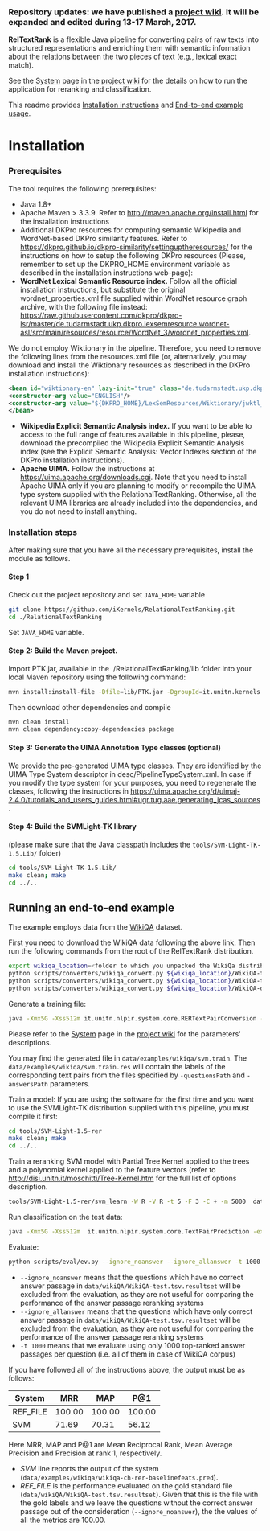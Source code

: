 ### Repository updates: we have published a [project wiki](https://github.com/iKernels/RelTextRank/wiki). It will be expanded and edited during 13-17 March, 2017. 


**RelTextRank** is a flexible Java pipeline for converting pairs of raw texts into structured representations and enriching them with semantic information about the relations between the two pieces of text (e.g., lexical exact match). 

See the [System](https://github.com/iKernels/RelTextRank/wiki/System-module) page in the [project wiki](https://github.com/iKernels/RelTextRank/wiki) for the details on how to run the application for reranking and classification.

This readme provides [Installation instructions](#installation) and  [End-to-end example usage](#running-an-end-to-end-example).


# Installation

### Prerequisites
The tool requires the following prerequisites:
*	Java 1.8+
*	Apache Maven > 3.3.9. Refer to http://maven.apache.org/install.html for the installation instructions
*	Additional DKPro resources for computing semantic Wikipedia and WordNet-based DKPro similarity features. Refer to https://dkpro.github.io/dkpro-similarity/settinguptheresources/ for the instructions on how to setup the following DKPro resources 
(Please, remember to set up the DKPRO_HOME environment variable as described in the installation instructions web-page):
  * **WordNet Lexical Semantic Resource index.**  Follow all the official installation instructions, but substitute the original wordnet_properties.xml file supplied within WordNet resource graph archive, with the following file instead: https://raw.githubusercontent.com/dkpro/dkpro-lsr/master/de.tudarmstadt.ukp.dkpro.lexsemresource.wordnet-asl/src/main/resources/resource/WordNet_3/wordnet_properties.xml.

 We do not employ Wiktionary in the pipeline. Therefore, you need to remove the following lines from the resources.xml file (or, alternatively, you may download and install the Wiktionary resources as described in the DKPro installation instructions):
 ```xml
<bean id="wiktionary-en" lazy-init="true" class="de.tudarmstadt.ukp.dkpro.lexsemresource.wiktionary.WiktionaryResource">
<constructor-arg value="ENGLISH"/>
<constructor-arg value="${DKPRO_HOME}/LexSemResources/Wiktionary/jwktl_0.15.2_en20100403"/>
</bean>
```
 *	**Wikipedia Explicit Semantic Analysis index.** If you want to be able to access to the full range of features available in this pipeline, please, download the precompiled the Wikipedia Explicit Semantic Analysis index (see the Explicit Semantic Analysis: Vector Indexes section of the DKPro installation instructions).
 *	**Apache UIMA.** Follow the instructions at https://uima.apache.org/downloads.cgi. Note that you need to install Apache UIMA only if you are planning to modify or recompile the UIMA type system supplied with the RelationalTextRanking. Otherwise, all the relevant UIMA libraries are already included into the dependencies, and you do not need to install anything.

### Installation steps
After making sure that you have all the necessary prerequisites, install the module as follows.
#### Step 1 
Check out the project repository and set ```JAVA_HOME``` variable
```bash
git clone https://github.com/iKernels/RelationalTextRanking.git
cd ./RelationalTextRanking
```
Set ```JAVA_HOME``` variable.

#### Step 2: Build the Maven project.
Import PTK.jar, available in the ./RelationalTextRanking/lib folder into your local Maven repository using the following command:
```bash
mvn install:install-file -Dfile=lib/PTK.jar -DgroupId=it.unitn.kernels.ptk -DartifactId=ptk -Dversion=1.0 -Dpackaging=jar
```
Then download other dependencies and compile
```bash
mvn clean install
mvn clean dependency:copy-dependencies package
```

#### Step 3:	Generate the UIMA Annotation Type classes (optional)
We provide the pre-generated UIMA type classes. They are identified by the UIMA Type System descriptor in desc/PipelineTypeSystem.xml.
In case if you modify the type system for your purposes, you need to regenerate the classes, following the instructions in https://uima.apache.org/d/uimaj-2.4.0/tutorials_and_users_guides.html#ugr.tug.aae.generating_jcas_sources.

#### Step 4: Build the SVMLight-TK library
(please make sure that the Java classpath includes the ```tools/SVM-Light-TK-1.5.Lib/``` folder)
```bash
cd tools/SVM-Light-TK-1.5.Lib/
make clean; make
cd ../..
```

## Running an end-to-end example
The example employs data from the [WikiQA](https://www.microsoft.com/en-us/research/publication/wikiqa-a-challenge-dataset-for-open-domain-question-answering/) dataset.

First you need to download the WikiQA data following the above link.
Then run the following commands from the root of the RelTextRank distribution.

```bash
export wikiqa_location=<folder to which you unpacked the WikiQa distribution>
python scripts/converters/wikiqa_convert.py ${wikiqa_location}/WikiQA-train.tsv data/wikiQA/WikiQA-train.questions.txt  data/wikiQA/WikiQA-train.tsv.resultset
python scripts/converters/wikiqa_convert.py ${wikiqa_location}/WikiQA-test.tsv data/wikiQA/WikiQA-test.questions.txt  data/wikiQA/WikiQA-test.tsv.resultset
python scripts/converters/wikiqa_convert.py ${wikiqa_location}/WikiQA-dev.tsv data/wikiQA/WikiQA-dev.questions.txt  data/wikiQA/WikiQA-dev.tsv.resultset
```


Generate a training file:
```bash
java -Xmx5G -Xss512m it.unitn.nlpir.system.core.RERTextPairConversion -questionsPath data/wikiQA/WikiQA-train.questions.txt -answersPath data/wikiQA/WikiQA-train.tsv.resultset -outputDir data/examples/wikiqa -filePersistence CASes/wikiQA -candidatesToKeep 10 -mode train -expClassName it.unitn.nlpir.experiment.fqa.CHExperiment -featureExtractorClass it.unitn.nlpir.features.presets.BaselineFeatures
```
Please refer to the  [System](https://github.com/iKernels/RelTextRank/wiki/System-module) page in the [project wiki](https://github.com/iKernels/RelTextRank/wiki) for the parameters' descriptions.

You may find the generated file in ```data/examples/wikiqa/svm.train```. The ```data/examples/wikiqa/svm.train.res``` will contain the labels of the corresponding text pairs from the files specified by ```-questionsPath``` and ```-answersPath``` parameters.


Train a model:
If you are using the software for the first time and you want to use the SVMLight-TK distribution supplied with this pipeline, you must compile it first:
```bash
cd tools/SVM-Light-1.5-rer
make clean; make
cd ../..
```

Train a reranking SVM model with  Partial Tree Kernel applied to the trees and a polynomial kernel applied to the feature vectors (refer to http://disi.unitn.it/moschitti/Tree-Kernel.htm for the full list of options description.
```bash
tools/SVM-Light-1.5-rer/svm_learn -W R -V R -t 5 -F 3 -C + -m 5000  data/examples/wikiqa/svm.train data/wikiQA/wikiqa-ch-rer-baselinefeats.model  data/examples/wikiqa/wikiqa-ch-rer-baselinefeats.pred
```

Run classification on the test data:
```bash
java -Xmx5G -Xss512m  it.unitn.nlpir.system.core.TextPairPrediction -expClassName it.unitn.nlpir.experiment.fqa.CHExperiment -candidatesToKeep 1000 -svmModel data/wikiQA/wikiqa-ch-rer-baselinefeats.model -featureExtractorClass it.unitn.nlpir.features.presets.BaselineFeatures -questionsPath data/wikiQA/WikiQA-test.questions.txt -answersPath data/wikiQA/WikiQA-test.tsv.resultset -outputDir data/examples/wikiqa -outputFile wikiqa-ch-rer-baselinefeats.pred  -mode reranking -filePersistence CASes/wikiQA/test
```

Evaluate:
``` bash
python scripts/eval/ev.py --ignore_noanswer --ignore_allanswer -t 1000 data/wikiQA/WikiQA-test.tsv.resultset data/examples/wikiqa/wikiqa-ch-rer-baselinefeats.pred
```
* ``--ignore_noanswer`` means that the questions which have no correct answer passage in ``data/wikiQA/WikiQA-test.tsv.resultset`` will be excluded from the evaluation, as they are not useful for comparing the performance of the answer passage reranking systems 
* ``--ignore_allanswer`` means that the questions which have only correct answer  passage in ``data/wikiQA/WikiQA-test.tsv.resultset`` will be excluded from the evaluation, as they are not useful for comparing the performance of the answer passage reranking systems 
* ``-t 1000`` means that we evaluate using only 1000 top-ranked answer passages per question (i.e. all of them in case of WikiQA corpus)

If you have followed all of the instructions above, the output must be as follows:

| System | MRR | MAP  | P@1 |
|----|----|----|----|
|REF_FILE |  100.00 | 100.00 | 100.00 |
|SVM   |  71.69 |  70.31 |  56.12 |

Here MRR, MAP and P@1 are Mean Reciprocal Rank, Mean Average Precision and Precision at rank 1, respectively.
* *SVM* line reports the output of the system (``data/examples/wikiqa/wikiqa-ch-rer-baselinefeats.pred``).
* *REF_FILE* is the performance evaluated on the gold standard file  (``data/wikiQA/WikiQA-test.tsv.resultset``). Given that this is the file with the gold labels and we leave the questions without the correct answer passage out of the consideration (``--ignore_noanswer``), the the values of all the metrics are 100.00.


